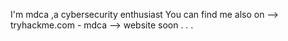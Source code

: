 I'm mdca ,a cybersecurity enthusiast
You can find me also on 
--> tryhackme.com - mdca
--> website soon . . . 
